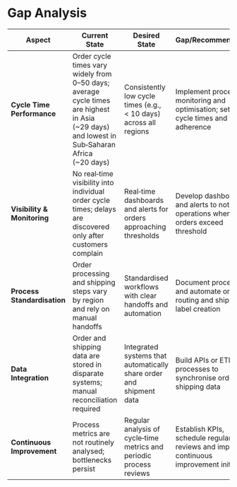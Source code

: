 # Gap Analysis

| Aspect                     | Current State                                                | Desired State                                                  | Gap/Recommendation                                              |
|---------------------------|--------------------------------------------------------------|----------------------------------------------------------------|----------------------------------------------------------------|
| **Cycle Time Performance** | Order cycle times vary widely from 0–50 days; average cycle times are highest in Asia (~29 days) and lowest in Sub‑Saharan Africa (~20 days) | Consistently low cycle times (e.g., < 10 days) across all regions | Implement process monitoring and optimisation; set target cycle times and track adherence |
| **Visibility & Monitoring** | No real‑time visibility into individual order cycle times; delays are discovered only after customers complain | Real‑time dashboards and alerts for orders approaching thresholds | Develop dashboards and alerts to notify operations when orders exceed threshold |
| **Process Standardisation** | Order processing and shipping steps vary by region and rely on manual handoffs | Standardised workflows with clear handoffs and automation | Document processes and automate order routing and shipping label creation |
| **Data Integration**       | Order and shipping data are stored in disparate systems; manual reconciliation required | Integrated systems that automatically share order and shipment data | Build APIs or ETL processes to synchronise order and shipping data |
| **Continuous Improvement** | Process metrics are not routinely analysed; bottlenecks persist | Regular analysis of cycle‑time metrics and periodic process reviews | Establish KPIs, schedule regular reviews and implement continuous improvement initiatives |
